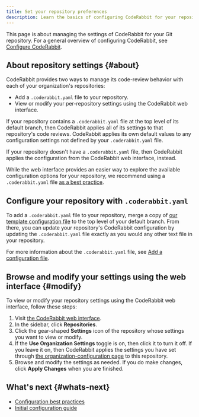 ```yaml
---
title: Set your repository preferences
description: Learn the basics of configuring CodeRabbit for your repository.
---
```


This page is about managing the settings of CodeRabbit for your
Git repository. For a general overview of configuring CodeRabbit, see [Configure CodeRabbit](/guides/configuration-overview).

## About repository settings {#about}

CodeRabbit provides two ways to manage its code-review behavior with each of your organization's repositories:

- Add a `.coderabbit.yaml` file to your repository.
- View or modify your per-repository settings using the CodeRabbit web interface.

If your repository contains a `.coderabbit.yaml` file at the top level of its default branch,
then CodeRabbit applies all of its settings to that repository's code reviews. CodeRabbit applies its own default values to any configuration settings not defined by your `.coderabbit.yaml` file.

If your repository doesn't have a `.coderabbit.yaml` file, then CodeRabbit applies the configuration from the CodeRabbit web interface, instead.

While the web interface provides an easier way to explore the available configuration options for your repository, we recommend using a `.coderabbit.yaml` file [as a best practice](/guides/setup-best-practices#yaml).

## Configure your repository with `.coderabbit.yaml`

To add a `.coderabbit.yaml` file to your repository, merge a copy of [our template configuration file](/reference/yaml-template)
to the top level of your default branch. From there, you can update your repository's CodeRabbit configuration by updating the `.coderabbit.yaml` file exactly as you would any other text file in your repository.

For more information about the `.coderabbit.yaml` file, see [Add a configuration file](/getting-started/configure-coderabbit).

## Browse and modify your settings using the web interface {#modify}

To view or modify your repository settings using the CodeRabbit web interface, follow these steps:

1. Visit [the CodeRabbit web interface](https://app.coderabbit.ai/settings/repositories).
1. In the sidebar, click **Repositories**.
1. Click the gear-shaped **Settings** icon of the repository whose settings you want to view or modify.
1. If the **Use Organization Settings** toggle is on, then click it to turn it off. If you leave it on, then CodeRabbit applies the settings you have set through [the organization-configuration page](/guides/organization-settings) to this repository.
1. Browse and modify the settings as needed. If you do make changes, click **Apply Changes** when you are finished.

## What's next {#whats-next}

- [Configuration best practices](/guides/setup-best-practices#configuration)
- [Initial configuration guide](/guides/initial-configuration)
